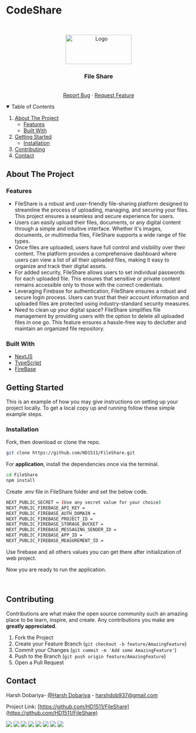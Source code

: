 # CodeShare

<!-- PROJECT LOGO -->
<br />
<p align="center">
  <a href="https://github.com/othneildrew/Best-README-Template">
    <img src="https://www.pngitem.com/pimgs/m/148-1485060_file-sharing-hd-png-download.png" alt="Logo" width="180" height="80">
  </a>

  <h3 align="center">File Share</h3>

  <p align="center">
    <br />
    <a href="https://github.com/harshil-270/FileShare/issues">Report Bug</a>
    ·
    <a href="https://github.com/harshil-270/FileShare/issues">Request Feature</a>
  </p>
</p>



<!-- TABLE OF CONTENTS -->
<details open="open">
  <summary>Table of Contents</summary>
  <ol>
    <li>
      <a href="#about-the-project">About The Project</a>
      <ul>
        <li><a href="#features">Features</a></li>
        <li><a href="#built-with">Built With</a></li>
      </ul>
    </li>
    <li>
      <a href="#getting-started">Getting Started</a>
      <ul>
        <li><a href="#installation">Installation</a></li>
      </ul>
    </li>
    <li><a href="#contributing">Contributing</a></li>
    <li><a href="#contact">Contact</a></li>
  </ol>
</details>



<!-- ABOUT THE PROJECT -->
## About The Project

### Features

- FileShare is a robust and user-friendly file-sharing platform designed to streamline the process of uploading, managing, and securing your files. This project ensures a seamless and secure experience for users. <br />
- Users can easily upload their files, documents, or any digital content through a simple and intuitive interface. Whether it's images, documents, or multimedia files, FileShare supports a wide range of file types.<br/>
- Once files are uploaded, users have full control and visibility over their content. The platform provides a comprehensive dashboard where users can view a list of all their uploaded files, making it easy to organize and track their digital assets.<br/>
- For added security, FileShare allows users to set individual passwords for each uploaded file. This ensures that sensitive or private content remains accessible only to those with the correct credentials.<br/>
- Leveraging Firebase for authentication, FileShare ensures a robust and secure login process. Users can trust that their account information and uploaded files are protected using industry-standard security measures.<br />
- Need to clean up your digital space? FileShare simplifies file management by providing users with the option to delete all uploaded files in one go. This feature ensures a hassle-free way to declutter and maintain an organized file repository. <br />

### Built With

* [NextJS](https://nextjs.org/)
* [TypeScript](https://www.typescriptlang.org/)
* [FireBase](https://firebase.google.com/docs/)

<!-- GETTING STARTED -->
## Getting Started

This is an example of how you may give instructions on setting up your project locally.
To get a local copy up and running follow these simple example steps.

### Installation


Fork, then download or clone the repo.
```bash
git clone https://github.com/HD1511/FileShare.git
```

For **application**, install the dependencies once via the terminal.
```bash
cd FileShare
npm install
```

Create .env file in FileShare folder and set the below code.
```bash
NEXT_PUBLIC_SECRET = (Use any secret value for your choice)
NEXT_PUBLIC_FIREBASE_API_KEY =
NEXT_PUBLIC_FIREBASE_AUTH_DOMAIN =
NEXT_PUBLIC_FIREBASE_PROJECT_ID =
NEXT_PUBLIC_FIREBASE_STORAGE_BUCKET =
NEXT_PUBLIC_FIREBASE_MESSAGING_SENDER_ID =
NEXT_PUBLIC_FIREBASE_APP_ID =
NEXT_PUBLIC_FIREBASE_MEASUREMENT_ID =
```

Use firebase and all others values you can get there after initialization of web project.

Now you are ready to run the application.

<br />

<!-- CONTRIBUTING -->
## Contributing

Contributions are what make the open source community such an amazing place to be learn, inspire, and create. Any contributions you make are **greatly appreciated**.

1. Fork the Project
2. Create your Feature Branch (`git checkout -b feature/AmazingFeature`)
3. Commit your Changes (`git commit -m 'Add some AmazingFeature'`)
4. Push to the Branch (`git push origin feature/AmazingFeature`)
5. Open a Pull Request


<!-- CONTACT -->
## Contact

Harsh Dobariya- [@Harsh Dobariya](https://www.linkedin.com/in/harsh-dobariya-718908226/) - harshdob937@gmail.com

Project Link: [https://github.com/HD1511/FileShare](https://github.com/HD1511/FileShare)


<!-- MARKDOWN LINKS & IMAGES -->
<!-- https://www.markdownguide.org/basic-syntax/#reference-style-links -->
![](images/dashboard.png)
![](images/login-signup.png)
![](images/upload-file.png)
![](images/show-upload-file.png)
![](images/show-file.png)
![](images/shared-file.png)
![](images/shared-password-file.png)
![](images/all-upload-files.png)